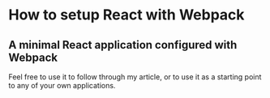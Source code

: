 # How to setup React with Webpack

## A minimal React application configured with Webpack

Feel free to use it to follow through my article, or to use it as a starting point to any of your own applications.
